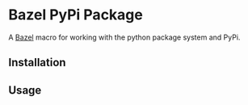 # Bazel PyPi Package

A [Bazel](bazel) macro for working with the python package system and PyPi.

## Installation ##

## Usage ##

[bazel]: http://bazel.io
